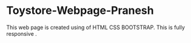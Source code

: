 # Toystore-Webpage-Pranesh
This web page is created using of HTML CSS BOOTSTRAP. This is fully responsive .
